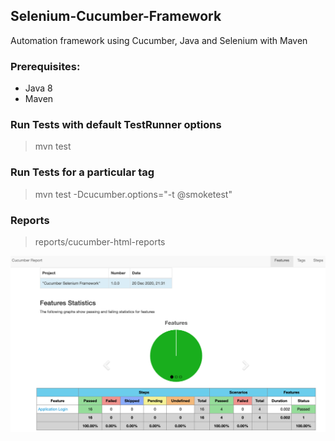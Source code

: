 ## Selenium-Cucumber-Framework
Automation framework using Cucumber, Java and Selenium with Maven

### Prerequisites:
- Java 8
- Maven

### Run Tests with default TestRunner options
> mvn test

### Run Tests for a particular tag
> mvn test -Dcucumber.options="-t @smoketest"


### Reports
> reports/cucumber-html-reports

![Cucumber-Html_Report](.README/Features-overview.png)
